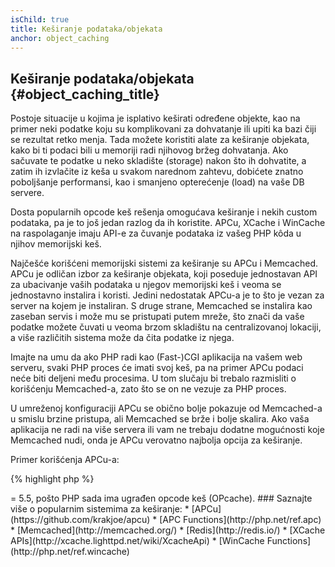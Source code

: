 ```yaml
---
isChild: true
title: Keširanje podataka/objekata
anchor: object_caching
---
```


## Keširanje podataka/objekata {#object_caching_title}

Postoje situacije u kojima je isplativo keširati određene objekte, kao na primer neki podatke koju su
komplikovani za dohvatanje ili upiti ka bazi čiji se rezultat retko menja. Tada možete koristiti alate
za keširanje objekata, kako bi ti podaci bili u memoriji radi njihovog bržeg dohvatanja. Ako sačuvate
te podatke u neko skladište (storage) nakon što ih dohvatite, a zatim ih izvlačite iz keša u svakom narednom zahtevu,
dobićete znatno poboljšanje performansi, kao i smanjeno opterećenje (load) na vaše DB servere.

Dosta popularnih opcode keš rešenja omogućava keširanje i nekih custom podataka, pa je to još jedan
razlog da ih koristite. APCu, XCache i WinCache na raspolaganje imaju API-e za čuvanje podataka iz
vašeg PHP kôda u njihov memorijski keš.

Najčešće korišćeni memorijski sistemi za keširanje su APCu i Memcached. APCu je odličan izbor za keširanje
objekata, koji poseduje jednostavan API za ubacivanje vaših podataka u njegov memorijski keš i veoma se
jednostavno instalira i koristi. Jedini nedostatak APCu-a je to što je vezan za server na kojem je
instaliran. S druge strane, Memcached se instalira kao zaseban servis i može mu se pristupati putem mreže,
što znači da vaše podatke možete čuvati u veoma brzom skladištu na centralizovanoj lokaciji, a više
različitih sistema može da čita podatke iz njega.

Imajte na umu da ako PHP radi kao (Fast-)CGI aplikacija na vašem web serveru, svaki PHP proces će imati svoj keš,
pa na primer APCu podaci neće biti deljeni među procesima. U tom slučaju bi trebalo razmisliti o korišćenju Memcached-a,
zato što se on ne vezuje za PHP proces.

U umreženoj konfiguraciji APCu se obično bolje pokazuje od Memcached-a u smislu brzine pristupa, ali Memcached
se brže i bolje skalira. Ako vaša aplikacija ne radi na više servera ili vam ne trebaju dodatne mogućnosti
koje Memcached nudi, onda je APCu verovatno najbolja opcija za keširanje.

Primer korišćenja APCu-a:

{% highlight php %}
<?php
// provera da li postoji unos u kešu pod ključem 'expensive_data'
$data = apc_fetch('expensive_data');
if ($data === false) {
    // podaci nisu keširani; sačuvaj podatke "skupocenog" poziva za sledeći poziv
    apc_add('expensive_data', $data = get_expensive_data());
}

print_r($data);
{% endhighlight %}

Pre verzije PHP 5.5, APC je omogućavao keširanje i objekata i opcode-a. APCu je projekat koji omogućava APC-ovo
keširanje objekata za PHP verzije >= 5.5, pošto PHP sada ima ugrađen opcode keš (OPcache).

### Saznajte više o popularnim sistemima za keširanje:

* [APCu](https://github.com/krakjoe/apcu)
* [APC Functions](http://php.net/ref.apc)
* [Memcached](http://memcached.org/)
* [Redis](http://redis.io/)
* [XCache APIs](http://xcache.lighttpd.net/wiki/XcacheApi)
* [WinCache Functions](http://php.net/ref.wincache)
